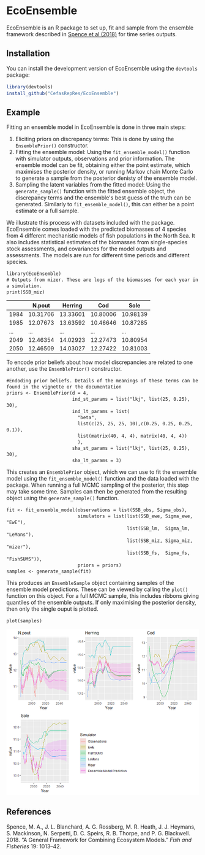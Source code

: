 # EcoEnsemble

EcoEnsemble is an R package to set up, fit and sample from the ensemble framework described in [Spence et al (2018)](https://onlinelibrary.wiley.com/doi/abs/10.1111/faf.12310) for time series outputs.

## Installation
You can install the development version of EcoEnsemble using the `devtools` package:
``` r
library(devtools)
install_github("CefasRepRes/EcoEnsemble")
```

## Example
Fitting an ensemble model in EcoEnsemble is done in three main steps:

1. Eliciting priors on discrepancy terms: This is done by using the `EnsemblePrior()` constructor.
2. Fitting the ensemble model: Using the `fit_ensemble_model()` function with simulator outputs, observations and prior information. The ensemble model can be fit, obtaining either the point estimate, which maximises the posterior density, or running Markov chain Monte Carlo to generate a sample from the posterior denisty of the ensemble model.
3. Sampling the latent variables from the fitted model: Using the `generate_sample()` function with the fitted ensemble object, the discrepancy terms and the ensemble's best guess of the truth can be generated. Similarly to `fit_ensemble_model()`, this can either be a point estimate or a full sample.


We illustrate this process with datasets included with the package. EcoEnsemble comes loaded with the predicted biomasses of 4 species from 4 different mechanistic models of fish populations in the North Sea. It also includes statistical estimates of the biomasses from single-species stock assessments, and covariances for the model outputs and assessments. The models are run for different time periods and different species.

```{r}
library(EcoEnsemble)
# Outputs from mizer. These are logs of the biomasses for each year in a simulation.
print(SSB_miz)
```


|   |N.pout | Herring   |Cod  |Sole|
|---|---    |---        | --- |--- | 
|1984| 10.31706 |13.33601 |10.80006 |10.98139|
|1985| 12.07673 |13.63592 |10.46646 |10.87285|
|...|...|...|...|...|
|2049| 12.46354 |14.02923 |12.27473 |10.80954|
|2050| 12.46509 |14.03027 |12.27422 |10.81003|


To encode prior beliefs about how model discrepancies are related to one another, use the `EnsemblePrior()` constructor.
<!-- TODO: Change this to hierarchical priors by default -->

``` {r}
#Endoding prior beliefs. Details of the meanings of these terms can be found in the vignette or the documentation
priors <- EnsemblePrior(d = 4,
                        ind_st_params = list("lkj", list(25, 0.25), 30),
                        ind_lt_params = list(
                          "beta",
                          list(c(25, 25, 25, 10),c(0.25, 0.25, 0.25, 0.1)),
                          list(matrix(40, 4, 4), matrix(40, 4, 4))
                          ),
                        sha_st_params = list("lkj", list(25, 0.25), 30),
                        sha_lt_params = 3)
```
This creates an `EnsemblePrior` object, which we can use to fit the ensemble model using the `fit_ensemble_model()` function and the data loaded with the package. When running a full MCMC sampling of the posterior, this step may take some time. Samples can then be generated from the resulting object using the `generate_sample()` function.


```{r}
fit <- fit_ensemble_model(observations = list(SSB_obs, Sigma_obs),
                          simulators = list(list(SSB_ewe, Sigma_ewe, "EwE"),
                                            list(SSB_lm,  Sigma_lm,  "LeMans"),
                                            list(SSB_miz, Sigma_miz, "mizer"),
                                            list(SSB_fs,  Sigma_fs,  "FishSUMS")),
                          priors = priors)
samples <- generate_sample(fit)
```
This produces an `EnsembleSample` object containing samples of the ensemble model predictions. These can be viewed by calling the `plot()` function on this object. For a full MCMC sample, this includes ribbons giving quantiles of the ensemble outputs. If only maximising the posterior density, then only the single ouput is plotted.
```{r}
plot(samples)
```

![](man/figures/fitted_model.bmp)

## References
Spence, M. A., J. L. Blanchard, A. G. Rossberg, M. R. Heath, J. J. Heymans, S. Mackinson, N. Serpetti, D. C. Speirs, R. B. Thorpe, and P. G. Blackwell. 2018. “A General Framework for Combining Ecosystem Models.” *Fish and Fisheries* 19: 1013–42.